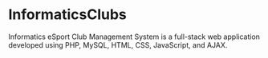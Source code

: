 # InformaticsClubs
Informatics eSport Club Management System is a full-stack web application developed using PHP, MySQL, HTML, CSS, JavaScript, and AJAX. 
